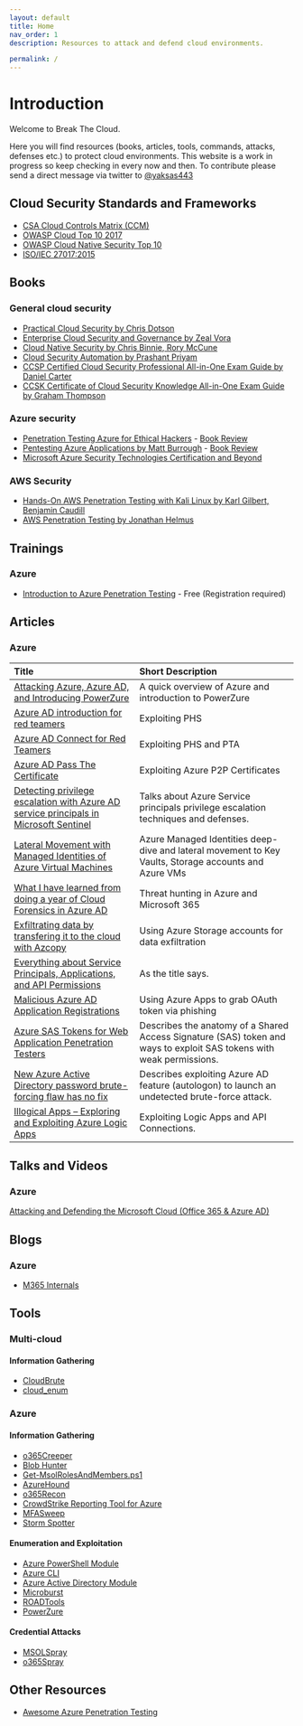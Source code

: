 ```yaml
---
layout: default
title: Home
nav_order: 1
description: Resources to attack and defend cloud environments. 

permalink: /
---
```

# Introduction

Welcome to Break The Cloud.

Here you will find resources (books, articles, tools, commands, attacks, defenses etc.) to protect cloud environments. This website is a work in progress so keep checking in every now and then. To contribute please send a direct message via twitter to [@yaksas443](https://twitter.com/yaksas443) 

## Cloud Security Standards and Frameworks
- [CSA Cloud Controls Matrix (CCM)](https://cloudsecurityalliance.org/research/cloud-controls-matrix/)
- [OWASP Cloud Top 10 2017](https://web.archive.org/web/20170903023808/https://www.owasp.org/index.php/Category:OWASP_Cloud_%E2%80%90_10_Project)
- [OWASP Cloud Native Security Top 10](https://owasp.org/www-project-cloud-native-application-security-top-10/)
- [ISO/IEC 27017:2015](https://infostore.saiglobal.com/en-au/Standards/ISO-IEC-27017-2015-605835_SAIG_ISO_ISO_1388396/)

## Books

### General cloud security

- [Practical Cloud Security by Chris Dotson](https://www.oreilly.com/library/view/practical-cloud-security/9781492037507/)
- [Enterprise Cloud Security and Governance by Zeal Vora](https://www.packtpub.com/product/enterprise-cloud-security-and-governance/9781788299558)
- [Cloud Native Security by Chris Binnie, Rory McCune](https://www.oreilly.com/library/view/cloud-native-security/9781119782230/)
- [Cloud Security Automation by Prashant Priyam](https://www.packtpub.com/product/cloud-security-automation/9781788627863)
- [CCSP Certified Cloud Security Professional All-in-One Exam Guide by Daniel Carter](https://www.oreilly.com/library/view/ccsp-certified-cloud/9781260456936/)
- [CCSK Certificate of Cloud Security Knowledge All-in-One Exam Guide by Graham Thompson ](https://www.oreilly.com/library/view/ccsk-certificate-of/9781260460094/)

### Azure security

- [Penetration Testing Azure for Ethical Hackers](https://www.packtpub.com/product/penetration-testing-azure-for-ethical-hackers/9781839212932) - [Book Review](https://yaksas.in/ycscblog/book-review-penetration-testing-azure-for-ethical-hackers/)
- [Pentesting Azure Applications by Matt Burrough](https://nostarch.com/azure) - [Book Review](https://yaksas.in/ycscblog/book-review-pentesting-azure-applications/)
- [Microsoft Azure Security Technologies Certification and Beyond](https://www.packtpub.com/product/microsoft-azure-security-technologies-certification-and-beyond/9781800562653)

### AWS Security

- [Hands-On AWS Penetration Testing with Kali Linux by Karl Gilbert, Benjamin Caudill](https://www.oreilly.com/library/view/hands-on-aws-penetration/9781789136722/)
- [AWS Penetration Testing by Jonathan Helmus](https://www.packtpub.com/product/aws-penetration-testing/9781839216923)

## Trainings

### Azure
- [Introduction to Azure Penetration Testing](https://azure.enterprisesecurity.io/) - Free (Registration required)

## Articles

### Azure

| Title         | Short Description |
| :------------ | :------ |
| [Attacking Azure, Azure AD, and Introducing PowerZure](https://posts.specterops.io/attacking-azure-azure-ad-and-introducing-powerzure-ca70b330511a)     | A quick overview of Azure and introduction to PowerZure  |
| [Azure AD introduction for red teamers](https://www.synacktiv.com/en/publications/azure-ad-introduction-for-red-teamers.html)     | Exploiting PHS  |
| [Azure AD Connect for Red Teamers](https://blog.xpnsec.com/azuread-connect-for-redteam/)     | Exploiting PHS and PTA  |
| [Azure AD Pass The Certificate](https://medium.com/@mor2464/azure-ad-pass-the-certificate-d0c5de624597)     | Exploiting Azure P2P Certificates  |
| [Detecting privilege escalation with Azure AD service principals in Microsoft Sentinel](https://learnsentinel.blog/2022/01/04/azuread-privesc-sentinel/)     | Talks about Azure Service principals privilege escalation techniques and defenses.  |
| [Lateral Movement with Managed Identities of Azure Virtual Machines](https://m365internals.com/2021/11/30/lateral-movement-with-managed-identities-of-azure-virtual-machines/)     | Azure Managed Identities deep-dive and lateral movement to Key Vaults, Storage accounts and Azure VMs  |
| [What I have learned from doing a year of Cloud Forensics in Azure AD](https://m365internals.com/2021/07/13/what-ive-learned-from-doing-a-year-of-cloud-forensics-in-azure-ad/)     | Threat hunting in Azure and Microsoft 365  |
| [Exfiltrating data by transfering it to the cloud with Azcopy](https://m365internals.com/2021/06/11/exfiltrating-data-by-transfering-it-to-the-cloud-with-azcopy/)     | Using Azure Storage accounts for data exfiltration  |
| [Everything about Service Principals, Applications, and API Permissions](https://m365internals.com/2021/07/24/everything-about-service-principals-applications-and-api-permissions/)     | As the title says.  |
| [Malicious Azure AD Application Registrations](https://www.lares.com/blog/malicious-azure-ad-application-registrations/)     | Using Azure Apps to grab OAuth token via phishing  |
| [Azure SAS Tokens for Web Application Penetration Testers](https://www.netspi.com/blog/technical/web-application-penetration-testing/azure-sas-tokens/)     | Describes the anatomy of a Shared Access Signature (SAS) token and ways to exploit SAS tokens with weak permissions.  |
| [New Azure Active Directory password brute-forcing flaw has no fix](https://arstechnica.com/information-technology/2021/09/new-azure-active-directory-password-brute-forcing-flaw-has-no-fix/)     | Describes exploiting Azure AD feature (autologon) to launch an undetected brute-force attack.  |
| [Illogical Apps – Exploring and Exploiting Azure Logic Apps](https://www.netspi.com/blog/technical/cloud-penetration-testing/illogical-apps-exploring-exploiting-azure-logic-apps/)     | Exploiting Logic Apps and API Connections.  |


## Talks and Videos

### Azure

[Attacking and Defending the Microsoft Cloud (Office 365 & Azure AD)](https://www.youtube.com/watch?v=SG2ibjuzRJM)

## Blogs

### Azure
- [M365 Internals](https://m365internals.com/)

## Tools

### Multi-cloud

#### Information Gathering
- [CloudBrute](https://github.com/0xsha/CloudBrute)
- [cloud_enum](https://github.com/initstring/cloud_enum)

### Azure

#### Information Gathering
- [o365Creeper](https://github.com/LMGsec/o365creeper)
- [Blob Hunter](https://github.com/cyberark/blobhunter)
- [Get-MsolRolesAndMembers.ps1](https://gist.github.com/ciphertxt/2036e614edf4bf920796059017fbbc3d)
- [AzureHound](https://bloodhound.readthedocs.io/en/latest/data-collection/azurehound.html)
- [o365Recon](https://github.com/nyxgeek/o365recon)
- [CrowdStrike Reporting Tool for Azure](https://github.com/CrowdStrike/CRT)
- [MFASweep](https://github.com/dafthack/MFASweep)
- [Storm Spotter](https://github.com/Azure/Stormspotter)

#### Enumeration and Exploitation
- [Azure PowerShell Module](https://docs.microsoft.com/en-us/powershell/azure/install-az-ps?view=azps-7.0.0)
- [Azure CLI](https://docs.microsoft.com/en-us/cli/azure/install-azure-cli)
- [Azure Active Directory Module](https://www.powershellgallery.com/packages/AzureAD/2.0.2.140)
- [Microburst](https://github.com/NetSPI/MicroBurst)
- [ROADTools](https://github.com/dirkjanm/ROADtools)
- [PowerZure](https://github.com/hausec/PowerZure)

#### Credential Attacks
- [MSOLSpray](https://github.com/dafthack/MSOLSpray)
- [o365Spray](https://github.com/0xZDH/o365spray)

## Other Resources
- [Awesome Azure Penetration Testing](https://github.com/Kyuu-Ji/Awesome-Azure-Pentest#lists-and-cheat-sheets)
